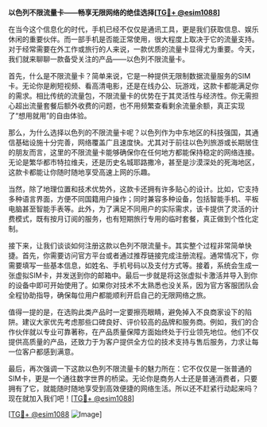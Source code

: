 **以色列不限流量卡——畅享无限网络的绝佳选择[[TG💪+ @esim1088](https://t.me/s/esim1088)]**

在当今这个信息化的时代，手机已经不仅仅是通讯工具，更是我们获取信息、娱乐休闲的重要伙伴。而一部手机是否能正常使用，很大程度上取决于它的流量支持。对于经常需要在外工作或旅行的人来说，一款优质的流量卡显得尤为重要。今天，我们就来聊聊一款备受关注的产品——以色列不限流量卡。

首先，什么是不限流量卡？简单来说，它是一种提供无限制数据流量服务的SIM卡。无论你是刷短视频、看高清电影，还是在线办公、玩游戏，这款卡都能满足你的需求。相比传统的流量包，不限流量卡的优势在于其灵活性与经济性。你无需担心超出流量套餐后额外收费的问题，也不用频繁查看剩余流量余额，真正实现了“想用就用”的自由体验。

那么，为什么选择以色列的不限流量卡呢？以色列作为中东地区的科技强国，其通信基础设施十分完善，网络覆盖广且速度快。尤其对于前往以色列旅游或长期居住的朋友而言，这里的不限流量卡能够确保你在任何地方都能保持稳定的网络连接。无论是繁华都市特拉维夫，还是历史名城耶路撒冷，甚至是沙漠深处的死海地区，这款卡都能让你随时随地享受高速上网的乐趣。

当然，除了地理位置和技术优势外，这款卡还拥有许多贴心的设计。比如，它支持多种语言界面，方便不同国籍用户操作；同时兼容多种设备，包括智能手机、平板电脑甚至智能手表等。此外，为了满足不同用户的实际需求，该卡提供了灵活的计费模式，既有按月订阅的服务，也有短期旅行专用的临时套餐，真正做到个性化定制。

接下来，让我们谈谈如何注册这款以色列不限流量卡。其实整个过程非常简单快捷。首先，你需要访问官方平台或者通过推荐链接完成注册流程。通常情况下，你需要填写一些基本信息，如姓名、手机号码以及支付方式等。接着，系统会生成一张虚拟SIM卡，并发送到你的邮箱中。最后一步就是将这张虚拟卡激活并导入到你的设备中即可开始使用了。如果你对技术不太熟悉也没关系，因为官方客服团队会全程协助指导，确保每位用户都能顺利开启自己的无限网络之旅。

值得一提的是，在选购此类产品时一定要擦亮眼睛，避免掉入不良商家设下的陷阱。建议大家优先考虑那些口碑良好、评价较高的品牌和服务商。例如，我们的合作伙伴就以专业可靠著称，在产品质量保障方面始终处于行业领先地位。他们不仅提供高质量的产品，还致力于为客户提供全方位的技术支持与售后服务，力求让每一位客户都感到满意。

最后，再次强调一下这款以色列不限流量卡的魅力所在：它不仅仅是一张普通的SIM卡，更是一个通往数字世界的桥梁。无论你是商务人士还是普通消费者，只要拥有了它，就能随时随地享受到高效便捷的网络生活。所以还不赶紧行动起来吗？现在就加入我们吧！[[TG💪+ @esim1088](https://t.me/s/esim1088)]

[[TG💪+ @esim1088](https://t.me/s/esim1088) ![Image](https://i.postimg.cc/4NQfJmqS/Snipaste-2025-05-13-00-14-12.png)]